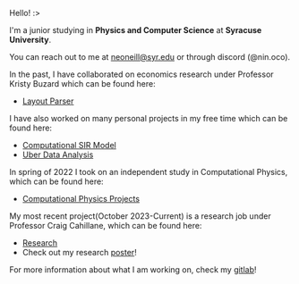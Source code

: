 Hello! :>

I'm a junior studying in **Physics and Computer Science** at **Syracuse University**. 

You can reach out to me at [neoneill@syr.edu](mailto:neoneill@syr.edu) or through discord (@nin.oco).

In the past, I have collaborated on economics research under Professor Kristy Buzard which can be found here:

- [Layout Parser](https://github.com/ninoc0/Layout-Parser)

I have also worked on many personal projects in my free time which can be found here:
- [Computational SIR Model](https://github.com/ninoc0/Computational_SIR_Model)
- [Uber Data Analysis](https://github.com/ninoc0/Uber-Data-Analysis)

In spring of 2022 I took on an independent study in Computational Physics, which can be found here:
- [Computational Physics Projects](https://github.com/ninoc0/Computational-Physics-Projects)

My most recent project(October 2023-Current) is a research job under Professor Craig Cahillane, which can be found here:
- [Research](https://github.com/ninoc0/Research)
- Check out my research [poster](https://github.com/ninoc0/Research/blob/main/Research-Poster.png)!

For more information about what I am working on, check my [gitlab](https://gitlab.com/ninoc0)!

